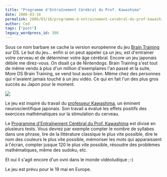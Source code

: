```yaml
---
title: "Programme d'Entraînement Cérébral du Prof. Kawashima"
date: 2006-03-16
permalink: 2006/03/16/programme-d-entrainement-cerebral-du-prof-kawashima/
author: Ced
tags: ["post"]
legacy_wordpress_id: 386
---
```


Sous ce nom barbare se cache la version européenne du jeu <a href="http://www.gamekult.com/tout/jeux/fiches/J000073908.html" hreflang="fr">Brain Training</a> sur DS. Le but du jeu... enfin si on peut appeler ça un jeu, est d'entrainer votre cerveau et de déterminer votre âge cérébral. Encore un jeu japonais débile me direz-vous. On disait ça de Nintendogs. Brain Training s'est tout de même vendu à plus d'un million d'exemplaires l'an passé et la suite, More DS Brain Training, se vend tout aussi bien. Même chez des personnes qui n'avaient jamais touché à un jeu vidéo. Ce qui en fait l'un des plus gros succès au Japon pour le moment.

<img src="https://64k.be/wp-content/uploads/2006/jeux/brain-age.jpg" />

<!-- excerpt -->

Le jeu est inspiré du travail du <a href="http://www.idac.tohoku.ac.jp/dep/fm/research.html" hreflang="en">professeur Kawashima</a>, un éminent neuroscientifique japonais. Son travail a évalué les effets positifs des exercices mathématiques sur la stimulation du cerveau.

Le <a href="http://www.gamekult.com/tout/jeux/fiches/J000073908.html" hreflang="fr">Programme d'Entraînement Cérébral du Prof. Kawashima</a> est divisé en plusieurs tests. Vous devrez par exemple compter le nombre de syllabes dans une phrase, lire de la littérature classique le plus vite possible, dire le nom des couleurs le plus vite possible, mémoriser les mots qui apparaissent à l'écran, compter jusque 120 le plus vite possible, résoudre des problèmes mathématiques, même des sudoku, etc.

Et oui il s'agit encore d'un ovni dans le monde vidéoludique ;-)

Le jeu est prévu pour le 19 mai en Europe.
